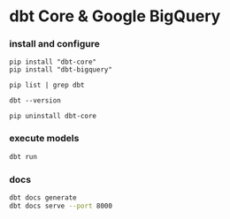 # dbt Core & Google BigQuery

### install and configure
```shell
pip install "dbt-core"
pip install "dbt-bigquery"

pip list | grep dbt

dbt --version

pip uninstall dbt-core
```

### execute models
```sh
dbt run
```

### docs
```sh
dbt docs generate
dbt docs serve --port 8000
```
